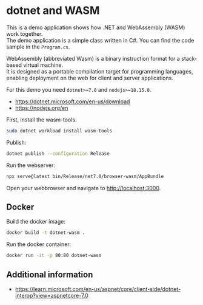 # dotnet and WASM

This is a demo application shows how .NET and WebAssembly (WASM) work together.  
The demo application is a simple class written in C#. You can find the code sample in the `Program.cs`.

WebAssembly (abbreviated Wasm) is a binary instruction format for a stack-based virtual machine.  
It is designed as a portable compilation target for programming languages,  
enabling deployment on the web for client and server applications.

For this demo you need `dotnet>=7.0` and `nodejs>=18.15.0`.

- <https://dotnet.microsoft.com/en-us/download>
- <https://nodejs.org/en>

First, install the wasm-tools.

```bash
sudo dotnet workload install wasm-tools
```

Publish:

```bash
dotnet publish --configuration Release
```

Run the webserver:

```bash
npx serve@latest bin/Release/net7.0/browser-wasm/AppBundle
```

Open your webbrowser and navigate to <http://localhost:3000>.

## Docker

Build the docker image:

```bash
docker build -t dotnet-wasm .
```

Run the docker container:

```bash
docker run -it -p 80:80 dotnet-wasm
```

## Additional information

- <https://learn.microsoft.com/en-us/aspnet/core/client-side/dotnet-interop?view=aspnetcore-7.0>
